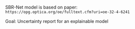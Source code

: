 SBR-Net model is based on paper: `https://opg.optica.org/oe/fulltext.cfm?uri=oe-32-4-6241`

Goal: Uncertainty report for an explainable model